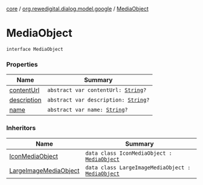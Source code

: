 [core](../../index.md) / [org.rewedigital.dialog.model.google](../index.md) / [MediaObject](./index.md)

# MediaObject

`interface MediaObject`

### Properties

| Name | Summary |
|---|---|
| [contentUrl](content-url.md) | `abstract var contentUrl: `[`String`](https://kotlinlang.org/api/latest/jvm/stdlib/kotlin/-string/index.html)`?` |
| [description](description.md) | `abstract var description: `[`String`](https://kotlinlang.org/api/latest/jvm/stdlib/kotlin/-string/index.html)`?` |
| [name](name.md) | `abstract var name: `[`String`](https://kotlinlang.org/api/latest/jvm/stdlib/kotlin/-string/index.html)`?` |

### Inheritors

| Name | Summary |
|---|---|
| [IconMediaObject](../-icon-media-object/index.md) | `data class IconMediaObject : `[`MediaObject`](./index.md) |
| [LargeImageMediaObject](../-large-image-media-object/index.md) | `data class LargeImageMediaObject : `[`MediaObject`](./index.md) |
